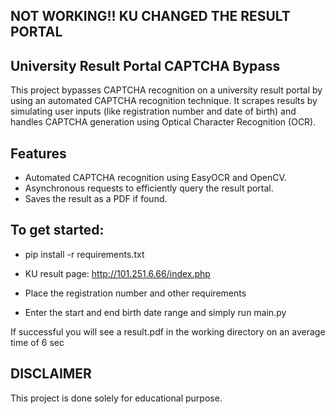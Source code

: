## NOT WORKING!! KU CHANGED THE RESULT PORTAL
## University Result Portal CAPTCHA Bypass

This project bypasses CAPTCHA recognition on a university result portal by using an automated CAPTCHA recognition technique. It scrapes results by simulating user inputs (like registration number and date of birth) and handles CAPTCHA generation using Optical Character Recognition (OCR).

## Features

- Automated CAPTCHA recognition using EasyOCR and OpenCV.
- Asynchronous requests to efficiently query the result portal.
- Saves the result as a PDF if found.
  
## To get started:

- pip install -r requirements.txt

- KU result page: http://101.251.6.66/index.php

- Place the registration number and other requirements

- Enter the start and end birth date range and simply run main.py

If successful you will see a result.pdf in the working directory on an average time of 6 sec

## DISCLAIMER

This project is done solely for educational purpose.
